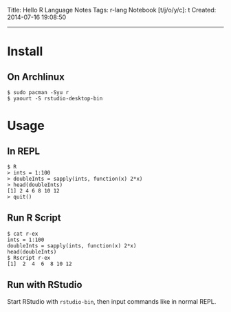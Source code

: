 Title: Hello R Language Notes
Tags: r-lang
Notebook [t/j/o/y/c]: t
Created: 2014-07-16 19:08:50

------

# Install

## On Archlinux

    $ sudo pacman -Syu r
    $ yaourt -S rstudio-desktop-bin

# Usage

## In REPL

    $ R
    > ints = 1:100
    > doubleInts = sapply(ints, function(x) 2*x)
    > head(doubleInts)
    [1] 2 4 6 8 10 12
    > quit()

## Run R Script

    $ cat r-ex
    ints = 1:100
    doubleInts = sapply(ints, function(x) 2*x)
    head(doubleInts)
    $ Rscript r-ex
    [1]  2  4  6  8 10 12

## Run with RStudio

Start RStudio with `rstudio-bin`, then input commands like in normal REPL.
